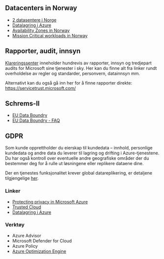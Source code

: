 ## Datacenters in Norway
 - [2 datasentere i Norge](https://finansavisen.no/nyheter/teknologi/2021/09/28/7744051/microsoft-dobler-investeringen-i-norge-bygger-to-nye-datasentre)
 - [Datalagring i Azure](https://azure.microsoft.com/nb-no/global-infrastructure/data-residency/#overview)
 - [Availability Zones in Norway](https://pulse.microsoft.com/nb-no/transform-nb-no/na/fa2-microsoft-expands-with-datacenter-availability-zones-in-norway/)
 - [Mission Critical workloads in Norway](https://pulse.microsoft.com/nb-no/transform-nb-no/na/fa3-running-mission-critical-workloads-on-azure-in-norway-using-availability-zones/)

## Rapporter, audit, innsyn
[Klareringssenter](https://www.microsoft.com/nb-no/trust-center/?rtc=1) inneholder hundrevis av rapporter, innsyn og tredjepart audits for Microsoft sine tjenester i sky. Her kan du finne alt fra linker rundt overholdelse av regler og standarder, personvern, datainnsyn mm.

Alternativt kan du også gå inn her for å finne rapporter direkte: https://servicetrust.microsoft.com/
## Schrems-II
- [EU Data Boundry](https://blogs.microsoft.com/eupolicy/2021/05/06/eu-data-boundary/)
- [EU Data Boundry - FAQ](https://techcommunity.microsoft.com/t5/security-compliance-and-identity/eu-data-boundary-for-the-microsoft-cloud-frequently-asked/ba-p/2329098)

## GDPR

Som kunde opprettholder du eierskap til kundedata – innhold, personlige kundedata og andre data du leverer til lagring og drifting i Azure-tjenestene. Du har også kontroll over eventuelle andre geografiske områder der du bestemmer deg for å rulle ut løsningene eller replikere dataene dine.

Der en tjenestes funksjonalitet krever global datareplikering, er detaljene tilgjengelige [her](https://azure.microsoft.com/nb-no/global-infrastructure/data-residency/#overview).

### Linker
 - [Protecting privacy in Microsoft Azure](https://azure.microsoft.com/en-us/blog/protecting-privacy-in-microsoft-azure-gdpr-azure-policy-updates/)
 - [Trusted Cloud](https://azure.microsoft.com/en-us/overview/trusted-cloud/)
 - [Datalagring i Azure](https://azure.microsoft.com/nb-no/global-infrastructure/data-residency/#overview)

### Verktøy
 - Azure Advisor
 - Microsoft Defender for Cloud
 - Azure Policy
 - [Azure Optimization Engine](https://github.com/helderpinto/AzureOptimizationEngine)
